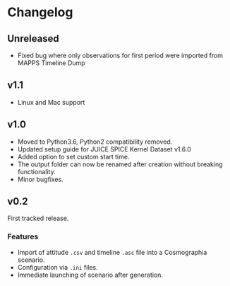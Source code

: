 # Changelog

## Unreleased
 - Fixed bug where only observations for first period were imported from MAPPS Timeline Dump

## v1.1
 - Linux and Mac support

## v1.0
 - Moved to Python3.6, Python2 compatibility removed.
 - Updated setup guide for JUICE SPICE Kernel Dataset v1.6.0
 - Added option to set custom start time.
 - The output folder can now be renamed after creation without breaking functionality.
 - Minor bugfixes.


## v0.2
First tracked release.

### Features
 - Import of attitude `.csv` and timeline `.asc` file into a Cosmographia scenario.
 - Configuration via `.ini` files.
 - Immediate launching of scenario after generation.